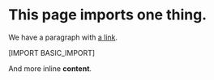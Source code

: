 # This page imports one thing.

We have a paragraph with [a link](https://talkpython.fm).

[IMPORT BASIC_IMPORT]

And more inline **content**.
